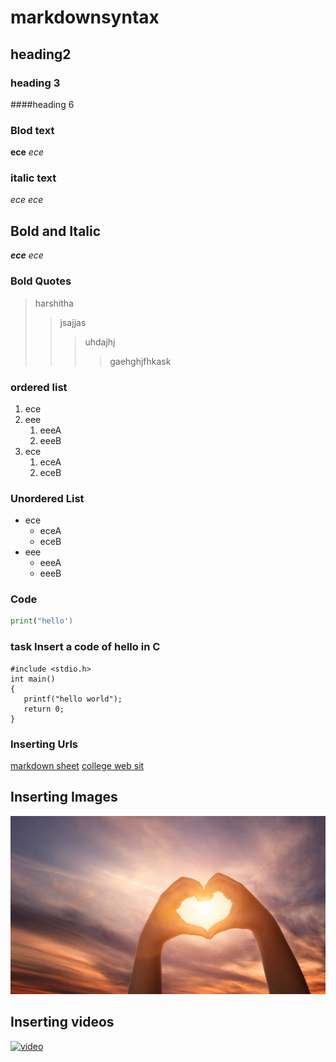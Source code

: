 # markdownsyntax
## heading2
### heading 3
####heading 6
### Blod text
**ece**
_ece_
### italic text
*ece*
_ece_
## Bold and Italic
**_ece_**
_*ece*_
### Bold Quotes
> harshitha
>> jsajjas
>>>uhdajhj
>>>>gaehghjfhkask
### ordered list
1. ece
2. eee
    1. eeeA
    2. eeeB
3. ece
    1. eceA
    2. eceB
 ### Unordered List
 - ece
    - eceA
    - eceB
 - eee
    - eeeA
    - eeeB
 ### Code
 
 ```python
 print("hello')
 ```
 ### task Insert a code of hello in C
 ```
 #include <stdio.h>
 int main()
 {
    printf("hello world");
    return 0;
 }
 ```
 ### Inserting Urls
 [markdown sheet](https://www.example.com)
 [college web sit](https://www.google.com/search?gs_ssp=eJwFwU0OgyAQBtB0a9I7sHHhyqETQTyCt_gQVNI4_XGa4O37XnPvt97a6OvbfyjSbWqpcowDW7ZIztE4DhNV71JiIAR-YOGQ5u75LecuMMuOopALpsipRX-azWs1)
 ## Inserting Images
 ![aldfgh](https://github.com/Harshitha422/markdownsyntax/blob/master/17422/love.jpg)
 ## Inserting videos
 [![video](https://img.youtube.com/vi/fJcuDLAUX80/0.jpg)](https://www.youtube.com/watch?v=fJcuDLAUX80)





